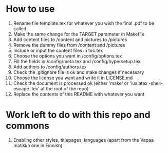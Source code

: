 # How to use

1. Rename file template.tex for whatever you wish the final .pdf to be called
2. Make the same change for the TARGET parameter in Makefile
3. Add content files to /content and pictures to /pictures
4. Remove the dummy files from /content and /pictures
5. Include or input the content files in toc.tex
6. Choose the options you want in /config/options.tex
7. Fill the fields in /config/meta.tex and /config/hypersetup.tex
8. Add authors to /config/authors.tex
9. Check the .gitignore file is ok and make changes if necessary
10. Choose the license you want and write it in LICENSE.md
11. Check the document is processed ok (either 'make' or 'lualatex -shell-escape <name of book>.tex' at the root of the repo)
12. Replace the contents of this README with whatever you want

# Work left to do with this repo and commons

1. Enabling other styles, titlepages, languages (apart from the Vapaa matikka one in Finnish)

